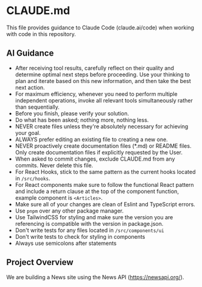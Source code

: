 # CLAUDE.md

This file provides guidance to Claude Code (claude.ai/code) when working with code in this repository.

## AI Guidance

* After receiving tool results, carefully reflect on their quality and determine optimal next steps before proceeding. Use your thinking to plan and iterate based on this new information, and then take the best next action.
* For maximum efficiency, whenever you need to perform multiple independent operations, invoke all relevant tools simultaneously rather than sequentially.
* Before you finish, please verify your solution.
* Do what has been asked; nothing more, nothing less.
* NEVER create files unless they're absolutely necessary for achieving your goal.
* ALWAYS prefer editing an existing file to creating a new one.
* NEVER proactively create documentation files (*.md) or README files. Only create documentation files if explicitly requested by the User.
* When asked to commit changes, exclude CLAUDE.md from any commits. Never delete this file.
* For React Hooks, stick to the same pattern as the current hooks located in `/src/hooks`.
* For React components make sure to follow the functional React pattern and include a return clause at the top of the component function, example component is `<Articles>`.
* Make sure all of your changes are clean of Eslint and TypeScript errors.
* Use `pnpm` over any other package manager.
* Use TailwindCSS for styling and make sure the version you are referencing is compatible with the version in package.json.
* Don't write tests for any files located in `/src/components/ui`
* Don't write tests to check for styling in components
* Always use semicolons after statements

## Project Overview

We are building a News site using the News API (https://newsapi.org/).
